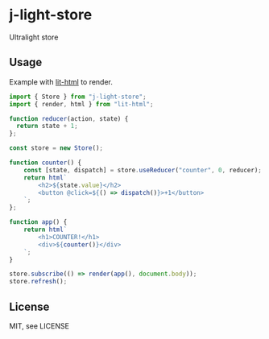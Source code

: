 # j-light-store

Ultralight store

## Usage

Example with [lit-html](https://github.com/lit/lit/tree/main/packages/lit-html) to render.

```JavaScript
import { Store } from "j-light-store";
import { render, html } from "lit-html";

function reducer(action, state) {
  return state + 1;
};

const store = new Store();

function counter() {
    const [state, dispatch] = store.useReducer("counter", 0, reducer);
    return html`
        <h2>${state.value}</h2>
        <button @click=${() => dispatch()}>+1</button>
    `;
};

function app() {
    return html`
        <h1>COUNTER!</h1>
        <div>${counter()}</div>
    `;
}

store.subscribe(() => render(app(), document.body));
store.refresh();
```

## License

MIT, see LICENSE
